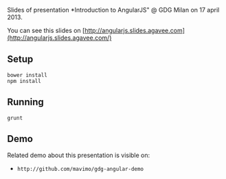 Slides of presentation *Introduction to AngularJS" @ GDG Milan on 17 april 2013.

You can see this slides on [http://angularjs.slides.agavee.com](http://angularjs.slides.agavee.com/)

## Setup

```
bower install
npm install
```

## Running

```
grunt
```

## Demo

Related demo about this presentation is visible on:

 * ```http://github.com/mavimo/gdg-angular-demo```

